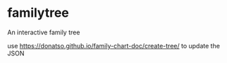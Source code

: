 # familytree
An interactive family tree

use https://donatso.github.io/family-chart-doc/create-tree/ to update the JSON